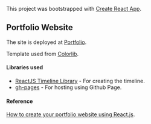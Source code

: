This project was bootstrapped with [Create React App](https://github.com/facebook/create-react-app).

## Portfolio Website

The site is deployed at [Portfolio](https://darpanjbora.github.io/portfolio/). 

Template used from [Colorlib](https://colorlib.com).

#### Libraries used

- [ReactJS Timeline Library](https://www.npmjs.com/package/react-vertical-timeline-component) - For creating the timeline. 
- [gh-pages](https://www.npmjs.com/package/gh-pages) - For hosting using Github Page.

#### Reference
[How to create your portfolio website using React.js](https://www.freecodecamp.org/news/portfolio-app-using-react-618814e35843/).
